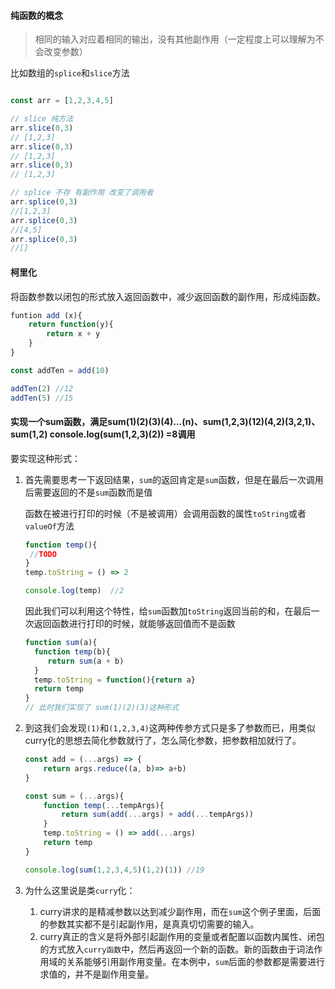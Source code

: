 #### 纯函数的概念

> 相同的输入对应着相同的输出，没有其他副作用（一定程度上可以理解为不会改变参数）

比如数组的`splice`和`slice`方法

```javascript

const arr = [1,2,3,4,5]

// slice 纯方法
arr.slice(0,3)
// [1,2,3]
arr.slice(0,3)
// [1,2,3]
arr.slice(0,3)
// [1,2,3]

// splice 不存 有副作用 改变了调用者
arr.splice(0,3)
//[1,2,3]
arr.splice(0,3)
//[4,5]
arr.splice(0,3)
//[]
```


#### 柯里化

将函数参数以闭包的形式放入返回函数中，减少返回函数的副作用，形成纯函数。

```javascript
funtion add (x){
	return function(y){
		return x + y
	}
}

const addTen = add(10)

addTen(2) //12
addTen(5) //15
```

#### 实现一个sum函数，满足sum(1)(2)(3)(4)...(n)、sum(1,2,3)(12)(4,2)(3,2,1)、sum(1,2) console.log(sum(1,2,3)(2)) =8调用

要实现这种形式：

1. 首先需要思考一下返回结果，`sum`的返回肯定是`sum`函数，但是在最后一次调用后需要返回的不是`sum`函数而是值

   函数在被进行打印的时候（不是被调用）会调用函数的属性`toString`或者`valueOf`方法

   ```javascript
   function temp(){
   	//TODO
   }
   temp.toString = () => 2
   
   console.log(temp)  //2
   ```

   因此我们可以利用这个特性，给`sum`函数加`toString`返回当前的和，在最后一次返回函数进行打印的时候，就能够返回值而不是函数

   ```javascript
   function sum(a){
     function temp(b){
   		return sum(a + b)
     }
     temp.toString = function(){return a}
     return temp
   }
   // 此时我们实现了 sum(1)(2)(3)这种形式
   
   ```

2. 到这我们会发现`(1)`和`(1,2,3,4)`这两种传参方式只是多了参数而已，用类似curry化的思想去简化参数就行了，怎么简化参数，把参数相加就行了。

   ```javascript
   const add = (...args) => {
       return args.reduce((a, b)=> a+b)
   }
   
   const sum = (...args){
       function temp(...tempArgs){
           return sum(add(...args) + add(...tempArgs))
       }
       temp.toString = () => add(...args)
       return temp
   }
   
   console.log(sum(1,2,3,4,5)(1,2)(1)) //19
   ```

3. 为什么这里说是类`curry`化：

   1. curry讲求的是精减参数以达到减少副作用，而在`sum`这个例子里面，后面的参数其实都不是引起副作用，是真真切切需要的输入。
   2. curry真正的含义是将外部引起副作用的变量或者配置以函数内属性、闭包的方式放入`curry函数`中，然后再返回一个新的函数。新的函数由于词法作用域的关系能够引用副作用变量。在本例中，`sum`后面的参数都是需要进行求值的，并不是副作用变量。

